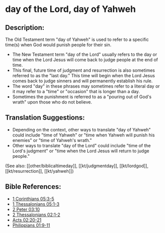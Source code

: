 # day of the Lord, day of Yahweh #

## Description: ##

The Old Testament term "day of Yahweh" is used to refer to a specific time(s) when God would punish people for their sin. 

* The New Testament term "day of the Lord" usually refers to the day or time when the Lord Jesus will come back to judge people at the end of time.
* This final, future time of judgment and resurrection is also sometimes referred to as the "last day." This time will begin when the Lord Jesus comes back to judge sinners and will permanently establish his rule.
* The word "day" in these phrases may sometimes refer to a literal day or it may refer to a "time" or "occasion" that is longer than a day.
* Sometimes the punishment is referred to as a "pouring out of God's wrath" upon those who do not believe.

 
## Translation Suggestions: ##

* Depending on the context, other ways to translate "day of Yahweh" could include "time of Yahweh" or "time when Yahweh will punish his enemies" or "time of Yahweh's wrath."
* Other ways to translate "day of the Lord" could include "time of the Lord's judgment" or "time when the Lord Jesus will return to judge people."

(See also: [[other/biblicaltimeday]], [[kt/judgmentday]], [[kt/lordgod]], [[kt/resurrection]], [[kt/yahweh]])

## Bible References: ##

* [1 Corinthians 05:3-5](en/tn/1co/help/05/03)
* [1 Thessalonians 05:1-3](en/tn/1th/help/05/01)
* [2 Peter 03:10](en/tn/2pe/help/03/10)
* [2 Thessalonians 02:1-2](en/tn/2th/help/02/01)
* [Acts 02:20-21](en/tn/act/help/02/20)
* [Philippians 01:9-11](en/tn/php/help/01/09)